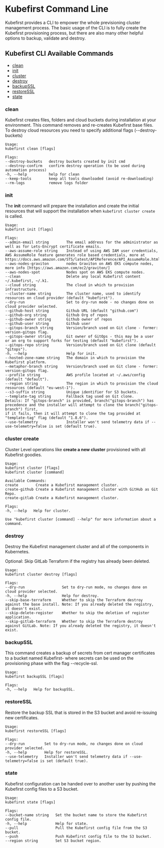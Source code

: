 # Kubefirst Command Line

Kubefirst provides a CLI to empower the whole previsioning cluster management process. The basic usage of the CLI is to
fully create the Kubefirst provisioning process, but there are also many other helpful options to backup, validate and
destroy.

## Kubefirst CLI Available Commands

- [clean](#clean)
- [init](#init)
- [cluster](#cluster-create)
- [destroy](#destroy)
- [backupSSL](#backupssl)
- [restoreSSL](#restoressl)
- [state](#state)

### clean

Kubefirst creates files, folders and cloud buckets during installation at your environment. This command removes and
re-creates Kubefirst base files. To destroy cloud resources you need to specify additional flags (--destroy-buckets)

```
Usage:
kubefirst clean [flags]

Flags:
--destroy-buckets   destroy buckets created by init cmd
--destroy-confirm   confirm destroy operation (to be used during automation process)
-h, --help          help for clean
--keep-tools        keep all tools downloaded (avoid re-downloading)
--rm-logs           remove logs folder
```

### init

The **init** command will prepare the installation and create the initial resources that will support the installation when 
`kubefirst cluster create` is called.

```
Usage:
kubefirst init [flags]

Flags:
--admin-email string        The email address for the administrator as well as for Lets-Encrypt certificate emails.
--aws-assume-role string    Instead of using AWS IAM user credentials, AWS AssumeRole feature generates role based credentials, more at https://docs.aws.amazon.com/STS/latest/APIReference/API_AssumeRole.html.
--aws-nodes-graviton        nodes Graviton on AWS EKS compute nodes, more info [https://aws.amazon.com/ec2/graviton/]
--aws-nodes-spot            Nodes spot on AWS EKS compute nodes.
--clean                     Delete any local Kubefirst content ~/.kubefirst, ~/.k1.
--cloud string              The cloud in which to provision infrastructure.
--cluster-name string       The cluster name, used to identify resources on cloud provider (default "kubefirst").
--dry-run                   Set to dry-run mode - no changes done on cloud provider selected.
--github-host string        Github URL (default "github.com")
--github-org string         Github Org of repos
--github-owner string       Github owner of repos
--github-user string        Github user
--gitops-branch string      Version/branch used on Git clone - former: version-gitops flag.
--gitops-owner string       Git owner of GitOps - this may be a user or an org to support forks for testing (default "kubefirst").
--gitops-repo string        Version/branch used on Git clone (default "gitops").
-h, --help                  Help for init.
--hosted-zone-name string   The domain in which to provision the Kubefirst platform.
--metaphor-branch string    Version/branch used on Git clone - former: version-gitops flag.
--profile string            AWS profile located at ~/.aws/config (default "default").
--region string             The region in which to provision the cloud resources (default "eu-west-1").
--s3-suffix string          Unique identifier for S3 buckets.
--template-tag string       Fallback tag used on Git clone.
Details: If "gitops-branch" is provided, branch("gitops-branch") has precedence and the installer will attempt to clone the branch("gitops-branch") first,
if it fails, then it will attempt to clone the tag provided at "template-tag" flag (default "1.8.6").
--use-telemetry             Installer won't send telemetry data if --use-telemetry=false is set (default true).
```

### cluster create

Cluster Level operations like **create a new cluster** provisioned with all Kubefirst goodies.

```
Usage:
kubefirst cluster [flags]
kubefirst cluster [command]

Available Commands:
create        Create a Kubefirst management cluster.
create-github Create a Kubefirst management cluster with GitHub as Git Repo.
create-gitlab Create a Kubefirst management cluster.

Flags:
-h, --help   Help for cluster.

Use "kubefirst cluster [command] --help" for more information about a command.
```

### destroy

Destroy the Kubefirst management cluster and all of the components in Kubernetes.

Optional: Skip GitLab Terraform if the registry has already been deleted.

```
Usage:
kubefirst cluster destroy [flags]

Flags:
--dry-run                 Set to dry-run mode, no changes done on cloud provider selected.
-h, --help                Help for destroy.
--skip-base-terraform     Whether to skip the Terraform destroy against the base install. Note: If you already deleted the registry, it doesn't exist.
--skip-delete-register    Whether to skip the deletion of register application.
--skip-gitlab-terraform   Whether to skip the Terraform destroy against GitLab. Note: If you already deleted the registry, it doesn't exist.
```

### backupSSL
This command creates a backup of secrets from cert manager certificates to a bucket named Kubefirst-<DOMAIN> where secrets can be 
used on the provisioning phase with the flag --recycle-ssl.

```
Usage:
kubefirst backupSSL [flags]

Flags:
-h, --help   Help for backupSSL.
```

### restoreSSL

Restore the backup SSL that is stored in the S3 bucket and avoid re-issuing new certificates.

```
Usage:
kubefirst restoreSSL [flags]

Flags:
--dry-run         Set to dry-run mode, no changes done on cloud provider selected.
-h, --help        Help for restoreSSL.
--use-telemetry   Installer won't send telemetry data if --use-telemetry=false is set (default true).
```

### state

Kubefirst configuration can be handed over to another user by pushing the Kubefirst config files to a S3 bucket.

```
Usage:
kubefirst state [flags]

Flags:
--bucket-name string   Set the bucket name to store the Kubefirst config file.
-h, --help             Help for state.
--pull                 Pull the Kubefirst config file from the S3 bucket.
--push                 Push Kubefirst config file to the S3 bucket.
--region string        Set S3 bucket region.
```

